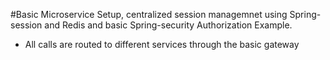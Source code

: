 #Basic Microservice Setup, centralized session managemnet using Spring-session and Redis and basic Spring-security Authorization Example.

- All calls are routed to different services through the basic gateway

